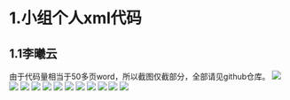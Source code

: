 # 1.小组个人xml代码
## 1.1李曦云
由于代码量相当于50多页word，所以截图仅截部分，全部请见github仓库。
![](/assets/1.png)
![](/assets/2.png)
![](/assets/3.png)
![](/assets/4.png)
![](/assets/5.png)
![](/assets/6.png)
![](/assets/7.png)
![](/assets/8.png)
![](/assets/9.png)
![](/assets/10.png)
![](/assets/11.png)
![](/assets/12.png)